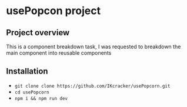 # usePopcon project
## Project overview
 This is a component breakdown task, I was requested to breakdown the main component into reusable components
 

## Installation
- `git clone clone https://github.com/IKcracker/usePopcorn.git`
- `cd usePopcorn
`
- `npm i && npm run dev
`


